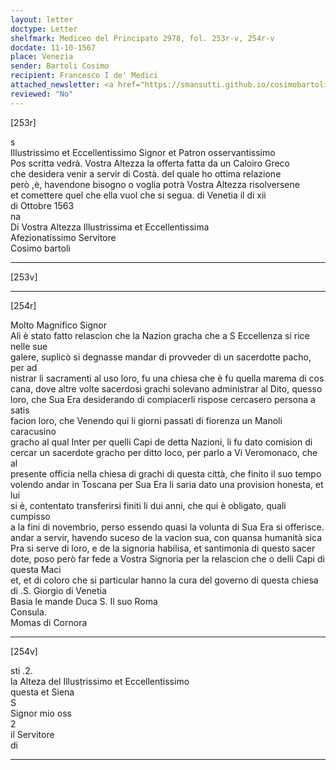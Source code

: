 ```yaml
---
layout: letter
doctype: Letter
shelfmark: Mediceo del Principato 2978, fol. 253r-v, 254r-v
docdate: 11-10-1567
place: Venezia
sender: Bartoli Cosimo
recipient: Francesco I de' Medici
attached_newsletter: <a href="https://smansutti.github.io/cosimobartoli/texts/2978_110/">2978_110</a>
reviewed: "No"
---
```


[253r]  
  
  
s  
Illustrissimo et Eccellentissimo Signor et Patron osservantissimo  
Pos scritta vedrà. Vostra Altezza la offerta fatta da un Caloiro Greco  
che desidera venir a servir di Costà. del quale ho ottima relazione  
però ,è, havendone bisogno o voglia potrà Vostra Altezza risolversene  
et comettere quel che ella vuol che si segua. di Venetia il di xii  
di Ottobre 1563  
na  
Di Vostra Altezza Illustrissima et Eccellentissima  
Afezionatissimo Servitore  
Cosimo bartoli  
  
---  

[253v]  
  
  
  
---  

[254r]  
  
  
Molto Magnifico Signor  
Ali è stato fatto relascion che la Nazion gracha che a S Eccellenza si rice nelle sue  
galere, suplicò si degnasse mandar di provveder di un sacerdotte pacho, per ad  
nistrar li sacramenti al uso loro, fu una chiesa che è fu quella marema di cos  
cana, dove altre volte sacerdosi grachi solevano administrar al Dito, quesso  
loro, che Sua Era desiderando di compiacerli rispose cercasero persona a satis  
facion loro, che Venendo qui li giorni passati di fiorenza un Manoli caracusino  
gracho al qual Inter per quelli Capi de detta Nazioni, li fu dato comision di  
cercar un sacerdote gracho per ditto loco, per parlo a Vi Veromonaco, che al  
presente officia nella chiesa di grachi di questa città, che finito il suo tempo  
volendo andar in Toscana per Sua Era li saria dato una provision honesta, et lui  
si è, contentato transferirsi finiti li dui anni, che qui è obligato, quali cumpisso  
a la fini di novembrio, perso essendo quasi la volunta di Sua Era si offerisce.  
andar a servir, havendo suceso de la vacion sua, con quansa humanità sica  
Pra si serve di loro, e de la signoria habilisa, et santimonia di questo sacer  
dote, poso però far fede a Vostra Signoria per la relascion che o delli Capi di questa Maci  
et, et di coloro che si particular hanno la cura del governo di questa chiesa  
di .S. Giorgio di Venetia  
Basia le mande Duca S. Il suo Roma  
Consula.  
Momas di Cornora  
  
---  

[254v]  
  
  
sti .2.  
la Alteza del Illustrissimo et Eccellentissimo  
questa et Siena  
S  
Signor mio oss  
2  
il Servitore  
di  
  
---  


